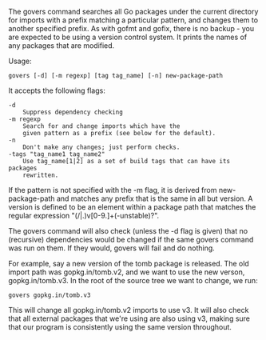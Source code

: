The govers command searches all Go packages under the current
directory for imports with a prefix matching a particular pattern, and
changes them to another specified prefix. As with gofmt and gofix, there is
no backup - you are expected to be using a version control system.
It prints the names of any packages that are modified.

Usage:

	govers [-d] [-m regexp] [tag tag_name] [-n] new-package-path

It accepts the following flags:

	-d
		Suppress dependency checking
	-m regexp
		Search for and change imports which have the
		given pattern as a prefix (see below for the default).
	-n
		Don't make any changes; just perform checks.
	-tags "tag_name1 tag_name2"
		Use tag_name[1|2] as a set of build tags that can have its packages
		rewritten.

If the pattern is not specified with the -m flag, it is derived from
new-package-path and matches any prefix that is the same in all but
version.  A version is defined to be an element within a package path
that matches the regular expression "(/|\.)v[0-9.]+(-unstable)?".

The govers command will also check (unless the -d flag is given)
that no (recursive) dependencies would be changed if the same govers
command was run on them. If they would, govers will fail and do nothing.

For example, say a new version of the tomb package is released.
The old import path was gopkg.in/tomb.v2, and we want
to use the new verson, gopkg.in/tomb.v3. In the root of the
source tree we want to change, we run:

	govers gopkg.in/tomb.v3

This will change all gopkg.in/tomb.v2 imports to use v3.
It will also check that all external packages that we're
using are also using v3, making sure that our program
is consistently using the same version throughout.
